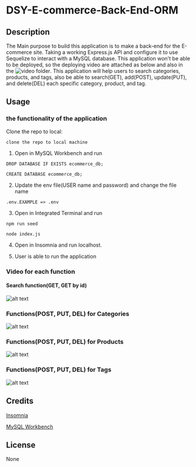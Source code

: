 # DSY-E-commerce-Back-End-ORM

## Description

The Main purpose to build this application is to make a back-end for the E-commerce site. Taking a working Express.js API and configure it to use Sequelize to interact with a MySQL database. This application won't be able to be deployed, so the deploying video are attached as below and also in the ![video folder](./assets/video/).
This application will help users to search categories, products, and tags, also be able to search(GET), add(POST), update(PUT), and delete(DEL) each specific category, product, and tag.

## Usage

### the functionality of the application

Clone the repo to local:
```
clone the repo to local machine
```

1. Open in MySQL Workbench and run
```
DROP DATABASE IF EXISTS ecommerce_db;

CREATE DATABASE ecommerce_db;
```
2. Update the env file(USER name and password) and change the file name
```
.env.EXAMPLE => .env
```

3. Open in Integrated Terminal and run
```
npm run seed
```

```
node index.js
```
4. Open in Insomnia and run localhost.

5. User is able to run the application

### Video for each function

#### Search function(GET, GET by id)

![alt text](./assets/video/Get_for_all_tables.gif)

### Functions(POST, PUT, DEL) for Categories
![alt text](./assets/video/Categories.gif)
### Functions(POST, PUT, DEL) for Products
![alt text](./assets/video/Products.gif)

### Functions(POST, PUT, DEL) for Tags
![alt text](./assets/video/Tags.gif)

## Credits

[Insomnia](https://insomnia.rest/download)

[MySQL Workbench](https://www.mysql.com/products/workbench/)

## License

None